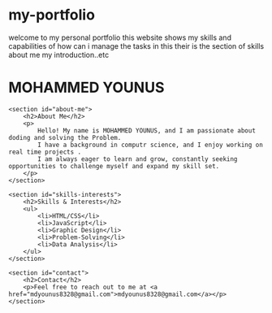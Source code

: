 # my-portfolio
welcome to my personal portfolio
this website shows my skills and capabilities of how can i manage the tasks
in this their is the section of skills
                                about me
                                my introduction..etc

<!DOCTYPE html>
<html lang="en">
<head>
    <meta charset="UTF-8">
    <meta name="viewport" content="width=device-width, initial-scale=1.0">
    <title>MOHAMMED YOUNUS - Portfolio</title>
</head>
<body>
    <h1>MOHAMMED YOUNUS</h1>

    <section id="about-me">
        <h2>About Me</h2>
        <p>
            Hello! My name is MOHAMMED YOUNUS, and I am passionate about doding and solving the Problem. 
            I have a background in computr science, and I enjoy working on  real time projects .
            I am always eager to learn and grow, constantly seeking opportunities to challenge myself and expand my skill set.
        </p>
    </section>

    <section id="skills-interests">
        <h2>Skills & Interests</h2>
        <ul>
            <li>HTML/CSS</li>
            <li>JavaScript</li>
            <li>Graphic Design</li>
            <li>Problem-Solving</li>
            <li>Data Analysis</li>
        </ul>
    </section>

    <section id="contact">
        <h2>Contact</h2>
        <p>Feel free to reach out to me at <a href="mdyounus8328@gmail.com">mdyounus8328@gmail.com</a></p>
    </section>
</body>
</html>

